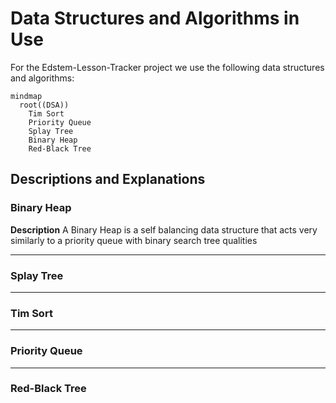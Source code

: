 # Data Structures and Algorithms in Use

For the Edstem-Lesson-Tracker project we use the following data structures and algorithms:



```mermaid
mindmap
  root((DSA))
    Tim Sort
    Priority Queue
    Splay Tree
    Binary Heap 
    Red-Black Tree
```
## Descriptions and Explanations 


### Binary Heap

**Description**
A Binary Heap is a self balancing data structure that acts very similarly to a priority queue with binary search tree qualities

---
### Splay Tree


---
### Tim Sort


---
### Priority Queue


---
### Red-Black Tree


